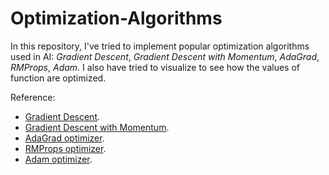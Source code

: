 # Optimization-Algorithms

In this repository, I've tried to implement popular optimization algorithms used in AI: _Gradient Descent_, _Gradient Descent with Momentum_, _AdaGrad_, _RMProps_, _Adam_. I also have tried to visualize to see how the values of function are optimized.

Reference:
- [Gradient Descent](https://machinelearningmastery.com/gradient-descent-optimization-from-scratch/).
- [Gradient Descent with Momentum](https://machinelearningmastery.com/gradient-descent-with-momentum-from-scratch/).
- [AdaGrad optimizer](https://machinelearningmastery.com/gradient-descent-with-adagrad-from-scratch/).
- [RMProps optimizer](https://machinelearningmastery.com/gradient-descent-with-rmsprop-from-scratch/).
- [Adam optimizer](https://machinelearningmastery.com/adam-optimization-from-scratch/).
